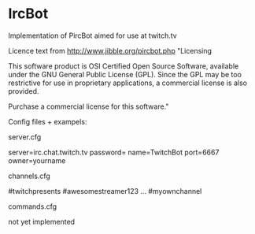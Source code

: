 # IrcBot
Implementation of PircBot aimed for use at twitch.tv

Licence text from http://www.jibble.org/pircbot.php
"Licensing

This software product is OSI Certified Open Source Software, available under the GNU General Public License (GPL). Since the GPL may be too restrictive for use in proprietary applications, a commercial license is also provided.

Purchase a commercial license for this software."

Config files + exampels:

server.cfg

server=irc.chat.twitch.tv
password=
name=TwitchBot
port=6667
owner=yourname

channels.cfg

#twitchpresents
#awesomestreamer123
...
#myownchannel


commands.cfg

not yet implemented